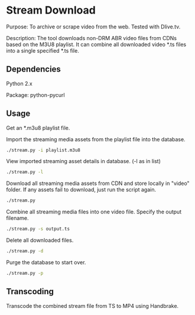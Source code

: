 # Stream Download

Purpose: To archive or scrape video from the web. Tested with Dlive.tv. 

Description: The tool downloads non-DRM ABR video files from CDNs based on the M3U8 playlist. It can combine all downloaded video \*.ts files into a single specified \*.ts file. 

## Dependencies

Python 2.x

Package: python-pycurl

## Usage

Get an \*.m3u8 playlist file.

Import the streaming media assets from the playlist file into the database.

```bash
./stream.py -i playlist.m3u8
```

View imported streaming asset details in database. (-l as in list)

```bash
./stream.py -l
```

Download all streaming media assets from CDN and store locally in "video" folder. If any assets fail to download, just run the script again.

```bash
./stream.py
```

Combine all streaming media files into one video file. Specify the output filename.

```bash
./stream.py -s output.ts
```

Delete all downloaded files.

```bash
./stream.py -d
```

Purge the database to start over.

```bash
./stream.py -p
```

## Transcoding

Transcode the combined stream file from TS to MP4 using Handbrake.
